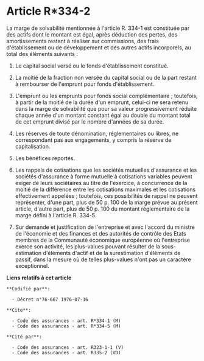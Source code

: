 # Article R*334-2

La marge de solvabilité mentionnée à l'article R. 334-1 est constituée par des actifs dont le montant est égal, après
déduction des pertes, des amortissements restant à réaliser sur commissions, des frais d'établissement ou de développement et
des autres actifs incorporels, au total des éléments suivants :

1. Le capital social versé ou le fonds d'établissement constitué.

2. La moitié de la fraction non versée du capital social ou de la part restant à rembourser de l'emprunt pour fonds
d'établissement.

3. L'emprunt ou les emprunts pour fonds social complémentaire ; toutefois, à partir de la moitié de la durée d'un emprunt,
celui-ci ne sera retenu dans la marge de solvabilité que pour sa valeur progressivement réduite chaque année d'un montant
constant égal au double du montant total de cet emprunt divisé par le nombre d'années de sa durée.

4. Les réserves de toute dénomination, réglementaires ou libres, ne correspondant pas aux engagements, y compris la réserve
de capitalisation.

5. Les bénéfices reportés.

6. Les rappels de cotisations que les sociétés mutuelles d'assurance et les sociétés d'assurance à forme mutuelle à
cotisations variables peuvent exiger de leurs sociétaires au titre de l'exercice, à concurrence de la moitié de la différence
entre les cotisations maximales et les cotisations effectivement appelées ; toutefois, ces possibilités de rappel ne peuvent
représenter, d'une part, plus de 50 p. 100 de la marge prévue au présent article, d'autre part, plus de 50 p. 100 du montant
réglementaire de la marge défini à l'article R. 334-5.

7. Sur demande et justification de l'entreprise et avec l'accord du ministre de l'économie et des finances et des autorités
de contrôle des Etats membres de la Communauté économique européenne où l'entreprise exerce son activité, les plus-values
pouvant résulter de la sous-estimation d'éléments d'actif et de la surestimation d'éléments de passif, dans la mesure où de
telles plus-values n'ont pas un caractère exceptionnel.

**Liens relatifs à cet article**

	**Codifié par**:

	  - Décret n°76-667 1976-07-16

	**Cite**:

	  - Code des assurances - art. R*334-1 (M)
	  - Code des assurances - art. R*334-5 (M)

	**Cité par**:

	  - Code des assurances - art. R323-1-1 (V)
	  - Code des assurances - art. R335-2 (VD)
